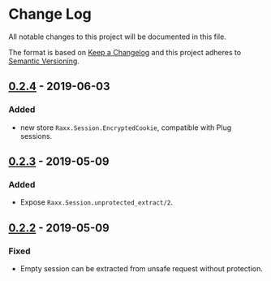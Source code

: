 # Change Log
All notable changes to this project will be documented in this file.

The format is based on [Keep a Changelog](http://keepachangelog.com/)
and this project adheres to [Semantic Versioning](http://semver.org/).

## [0.2.4](#) - 2019-06-03

### Added

- new store `Raxx.Session.EncryptedCookie`, compatible with Plug sessions.

## [0.2.3](#) - 2019-05-09

### Added

- Expose `Raxx.Session.unprotected_extract/2`.

## [0.2.2](#) - 2019-05-09

### Fixed

- Empty session can be extracted from unsafe request without protection.
